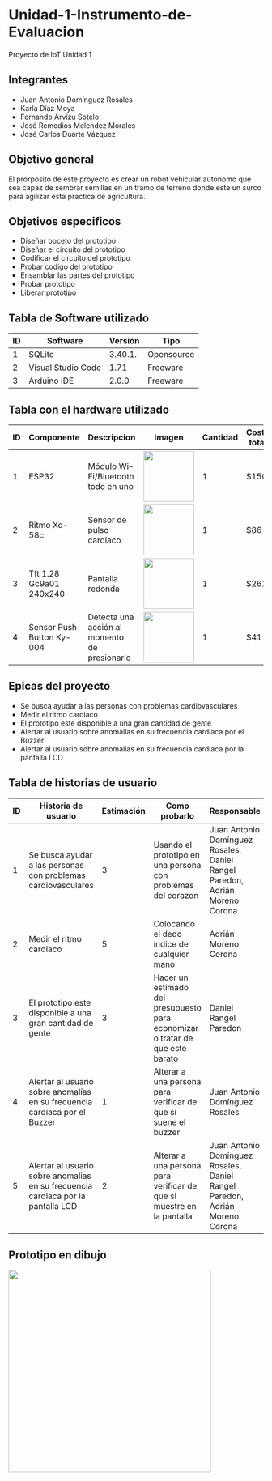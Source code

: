 # Unidad-1-Instrumento-de-Evaluacion
Proyecto de IoT Unidad 1
## Integrantes
* Juan Antonio Domínguez Rosales
* Karla Díaz Moya
* Fernando Arvízu Sotelo
* José Remedios Melendez Morales
* José Carlos Duarte Vázquez
## Objetivo general
El prorposito de este proyecto es crear un robot vehicular autonomo que sea capaz de sembrar semillas en un tramo de terreno donde este un surco para agilizar esta practica de agricultura. 
## Objetivos especificos
* Diseñar boceto del prototipo
* Diseñar el circuito del prototipo
* Codificar el circuito del prototipo
* Probar codigo del prototipo
* Ensamblar las partes del prototipo
* Probar prototipo
* Liberar prototipo
## Tabla de Software utilizado
   | ID  |      Software      |   Versión   |    Tipo    |
   |-----|--------------------|-------------|------------|
   |  1  | SQLite | 3.40.1. | Opensource |
   |  2  | Visual Studio Code |     1.71    |  Freeware  |
   |  3  |     Arduino IDE    |    2.0.0    |  Freeware  |
## Tabla con el hardware utilizado
|  ID  | Componente |              Descripcion           | Imagen |   Cantidad   |    Costo total    |
|------|------------|------------------------------------|--------|--------------|-------------------|
|1|ESP32|Módulo Wi-Fi/Bluetooth todo en uno|<img src="https://user-images.githubusercontent.com/114314723/193376886-7900d0fb-52af-4688-911e-957b429efbf4.png" width="100" height="100" />| 1 | $150 |
|2|Ritmo Xd-58c|Sensor de pulso cardiaco|<img src="https://user-images.githubusercontent.com/114314723/193379050-68b87e15-ce81-4fb3-95aa-67e961894e4a.png" width="100" height="100" />|1|$86|
|3|Tft 1.28 Gc9a01 240x240|Pantalla redonda|<img src="https://user-images.githubusercontent.com/114314723/193379353-2e96f6b1-5627-4e7d-a971-098516d9871b.png" width="100" height="100" />|1|$261|
|4|Sensor Push Button Ky-004|Detecta una acción al momento de presionarlo|<img src="https://user-images.githubusercontent.com/114314723/193379435-b37c6436-b4ae-407b-9f3b-b5e00c2ce917.png" width="100" height="100" />|1|$41|

## Epicas del proyecto
* Se busca ayudar a las personas con problemas cardiovasculares
* Medir el ritmo cardiaco
* El prototipo este disponible a una gran cantidad de gente
* Alertar al usuario sobre anomalías en su frecuencia cardiaca por el Buzzer
* Alertar al usuario sobre anomalias en su frecuencia cardiaca por la pantalla LCD

## Tabla de historias de usuario
|ID| Historia de usuario | Estimación | Como probarlo | Responsable |
|----|---------------------|------------|---------------|-------------|
|1|Se busca ayudar a las personas con problemas cardiovasculares| 3 |Usando el prototipo en una persona con problemas del corazon|Juan Antonio Domínguez Rosales, Daniel Rangel Paredon, Adrián Moreno Corona|
|2|Medir el ritmo cardiaco| 5 |Colocando el dedo índice de cualquier mano|Adrián Moreno Corona|
|3|El prototipo este disponible a una gran cantidad de gente| 3 |Hacer un estimado del presupuesto para economizar o tratar de que este barato|Daniel Rangel Paredon|
|4|Alertar al usuario sobre anomalías en su frecuencia cardiaca por el Buzzer| 1 |Alterar a una persona para verificar de que si suene el buzzer|Juan Antonio Domínguez Rosales|
|5|Alertar al usuario sobre anomalias en su frecuencia cardiaca por la pantalla LCD| 2 |Alterar a una persona para verificar de que si muestre en la pantalla|Juan Antonio Domínguez Rosales, Daniel Rangel Paredon, Adrián Moreno Corona|
## Prototipo en dibujo
<img src="https://user-images.githubusercontent.com/114314723/193393078-b76c334b-a040-414d-aaa2-70506d8c3522.png" width="400" height="400" />
